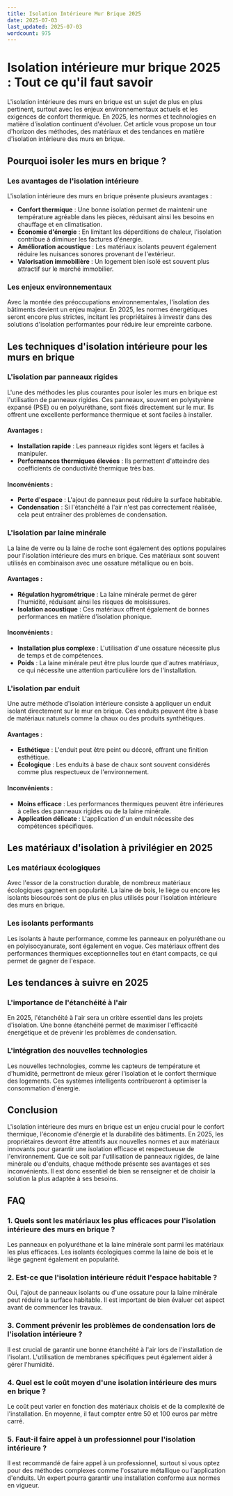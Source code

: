 ```yaml
---
title: Isolation Intérieure Mur Brique 2025
date: 2025-07-03
last_updated: 2025-07-03
wordcount: 975
---
```


# Isolation intérieure mur brique 2025 : Tout ce qu'il faut savoir

L'isolation intérieure des murs en brique est un sujet de plus en plus pertinent, surtout avec les enjeux environnementaux actuels et les exigences de confort thermique. En 2025, les normes et technologies en matière d'isolation continuent d'évoluer. Cet article vous propose un tour d'horizon des méthodes, des matériaux et des tendances en matière d'isolation intérieure des murs en brique.

## Pourquoi isoler les murs en brique ?

### Les avantages de l'isolation intérieure

L'isolation intérieure des murs en brique présente plusieurs avantages :

- **Confort thermique** : Une bonne isolation permet de maintenir une température agréable dans les pièces, réduisant ainsi les besoins en chauffage et en climatisation.
- **Économie d'énergie** : En limitant les déperditions de chaleur, l'isolation contribue à diminuer les factures d'énergie.
- **Amélioration acoustique** : Les matériaux isolants peuvent également réduire les nuisances sonores provenant de l'extérieur.
- **Valorisation immobilière** : Un logement bien isolé est souvent plus attractif sur le marché immobilier.

### Les enjeux environnementaux

Avec la montée des préoccupations environnementales, l'isolation des bâtiments devient un enjeu majeur. En 2025, les normes énergétiques seront encore plus strictes, incitant les propriétaires à investir dans des solutions d'isolation performantes pour réduire leur empreinte carbone.

## Les techniques d'isolation intérieure pour les murs en brique

### L'isolation par panneaux rigides

L'une des méthodes les plus courantes pour isoler les murs en brique est l'utilisation de panneaux rigides. Ces panneaux, souvent en polystyrène expansé (PSE) ou en polyuréthane, sont fixés directement sur le mur. Ils offrent une excellente performance thermique et sont faciles à installer.

#### Avantages :

- **Installation rapide** : Les panneaux rigides sont légers et faciles à manipuler.
- **Performances thermiques élevées** : Ils permettent d'atteindre des coefficients de conductivité thermique très bas.

#### Inconvénients :

- **Perte d'espace** : L'ajout de panneaux peut réduire la surface habitable.
- **Condensation** : Si l'étanchéité à l'air n'est pas correctement réalisée, cela peut entraîner des problèmes de condensation.

### L'isolation par laine minérale

La laine de verre ou la laine de roche sont également des options populaires pour l'isolation intérieure des murs en brique. Ces matériaux sont souvent utilisés en combinaison avec une ossature métallique ou en bois.

#### Avantages :

- **Régulation hygrométrique** : La laine minérale permet de gérer l'humidité, réduisant ainsi les risques de moisissures.
- **Isolation acoustique** : Ces matériaux offrent également de bonnes performances en matière d'isolation phonique.

#### Inconvénients :

- **Installation plus complexe** : L'utilisation d'une ossature nécessite plus de temps et de compétences.
- **Poids** : La laine minérale peut être plus lourde que d'autres matériaux, ce qui nécessite une attention particulière lors de l'installation.

### L'isolation par enduit

Une autre méthode d'isolation intérieure consiste à appliquer un enduit isolant directement sur le mur en brique. Ces enduits peuvent être à base de matériaux naturels comme la chaux ou des produits synthétiques.

#### Avantages :

- **Esthétique** : L'enduit peut être peint ou décoré, offrant une finition esthétique.
- **Écologique** : Les enduits à base de chaux sont souvent considérés comme plus respectueux de l'environnement.

#### Inconvénients :

- **Moins efficace** : Les performances thermiques peuvent être inférieures à celles des panneaux rigides ou de la laine minérale.
- **Application délicate** : L'application d'un enduit nécessite des compétences spécifiques.

## Les matériaux d'isolation à privilégier en 2025

### Les matériaux écologiques

Avec l'essor de la construction durable, de nombreux matériaux écologiques gagnent en popularité. La laine de bois, le liège ou encore les isolants biosourcés sont de plus en plus utilisés pour l'isolation intérieure des murs en brique.

### Les isolants performants

Les isolants à haute performance, comme les panneaux en polyuréthane ou en polyisocyanurate, sont également en vogue. Ces matériaux offrent des performances thermiques exceptionnelles tout en étant compacts, ce qui permet de gagner de l'espace.

## Les tendances à suivre en 2025

### L'importance de l'étanchéité à l'air

En 2025, l'étanchéité à l'air sera un critère essentiel dans les projets d'isolation. Une bonne étanchéité permet de maximiser l'efficacité énergétique et de prévenir les problèmes de condensation.

### L'intégration des nouvelles technologies

Les nouvelles technologies, comme les capteurs de température et d'humidité, permettront de mieux gérer l'isolation et le confort thermique des logements. Ces systèmes intelligents contribueront à optimiser la consommation d'énergie.

## Conclusion

L'isolation intérieure des murs en brique est un enjeu crucial pour le confort thermique, l'économie d'énergie et la durabilité des bâtiments. En 2025, les propriétaires devront être attentifs aux nouvelles normes et aux matériaux innovants pour garantir une isolation efficace et respectueuse de l'environnement. Que ce soit par l'utilisation de panneaux rigides, de laine minérale ou d'enduits, chaque méthode présente ses avantages et ses inconvénients. Il est donc essentiel de bien se renseigner et de choisir la solution la plus adaptée à ses besoins.

## FAQ

### 1. Quels sont les matériaux les plus efficaces pour l'isolation intérieure des murs en brique ?

Les panneaux en polyuréthane et la laine minérale sont parmi les matériaux les plus efficaces. Les isolants écologiques comme la laine de bois et le liège gagnent également en popularité.

### 2. Est-ce que l'isolation intérieure réduit l'espace habitable ?

Oui, l'ajout de panneaux isolants ou d'une ossature pour la laine minérale peut réduire la surface habitable. Il est important de bien évaluer cet aspect avant de commencer les travaux.

### 3. Comment prévenir les problèmes de condensation lors de l'isolation intérieure ?

Il est crucial de garantir une bonne étanchéité à l'air lors de l'installation de l'isolant. L'utilisation de membranes spécifiques peut également aider à gérer l'humidité.

### 4. Quel est le coût moyen d'une isolation intérieure des murs en brique ?

Le coût peut varier en fonction des matériaux choisis et de la complexité de l'installation. En moyenne, il faut compter entre 50 et 100 euros par mètre carré.

### 5. Faut-il faire appel à un professionnel pour l'isolation intérieure ?

Il est recommandé de faire appel à un professionnel, surtout si vous optez pour des méthodes complexes comme l'ossature métallique ou l'application d'enduits. Un expert pourra garantir une installation conforme aux normes en vigueur.